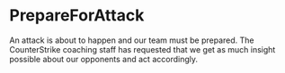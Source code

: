 # PrepareForAttack
An attack is about to happen and our team must be prepared. The CounterStrike coaching staff has requested that we get as much insight possible about our opponents and act accordingly.
